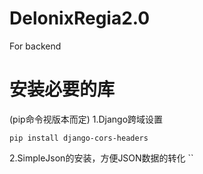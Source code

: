 # DelonixRegia2.0
For backend


# 安装必要的库
(pip命令视版本而定)
1.Django跨域设置
```
pip install django-cors-headers
```
2.SimpleJson的安装，方便JSON数据的转化
``
